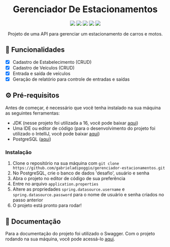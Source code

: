 <h1 align="center">Gerenciador De Estacionamentos</h1>

<p align="center">
  <img src="https://img.shields.io/badge/Java-ED8B00?style=for-the-badge&logo=java&logoColor=white">
  <img src="https://img.shields.io/badge/Spring-6DB33F?style=for-the-badge&logo=spring&logoColor=white">
  <img src="https://img.shields.io/badge/apache_maven-C71A36?style=for-the-badge&logo=apachemaven&logoColor=white">
  <img src="https://img.shields.io/badge/PostgreSQL-316192?style=for-the-badge&logo=postgresql&logoColor=white">
  <img src="https://img.shields.io/badge/Swagger-85EA2D?style=for-the-badge&logo=Swagger&logoColor=black">
</p>

  <p align="center">Projeto de uma API para gerenciar um estacionamento de carros e motos.</p>
  
  ## 🚀 Funcionalidades
  - [x] Cadastro de Estabelecimento (CRUD)
  - [x] Cadastro de Veículos (CRUD)
  - [x] Entrada e saída de veículos
  - [x] Geração de relatório para controle de entradas e saídas
  
  ## ⚙️ Pré-requisitos
  <p>  Antes de começar, é necessário que você tenha instalado na sua máquina as seguintes ferramentas: </p>
  
  - JDK (nesse projeto foi utilizada a 16, você pode baixar [aqui](https://www.oracle.com/java/technologies/javase/jdk16-archive-downloads.html))
  - Uma IDE ou editor de código (para o desenvolvimento do projeto foi utilizado o IntelliJ, você pode baixar [aqui](https://www.jetbrains.com/idea/download/#section=windows))
  - PostgreSQL ([aqui](https://www.postgresql.org/download/))

### Instalação
1. Clone o repositório na sua máquina com `git clone https://github.com/gabrieladipoggio/gerenciador-estacionamentos.git`
2. No PostgreSQL, crie o banco de dados 'desafio', usuário e senha
3. Abra o projeto no editor de código de sua preferência
4. Entre no arquivo `application.properties` 
5. Altere as propriedades `spring.datasource.username` e `spring.datasource.password` para o nome de usuário e senha criados no passo anterior
6. O projeto está pronto para rodar! 

## 📄 Documentação
Para a documentação do projeto foi utilizado o Swagger. Com o projeto rodando na sua máquina, você pode acessá-lo [aqui](http://localhost:8080/swagger-ui.html#/).

